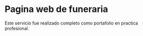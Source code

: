 # Pagina web de funeraria

Este servicio fue realizado completo como portafolio en practica profesional.
